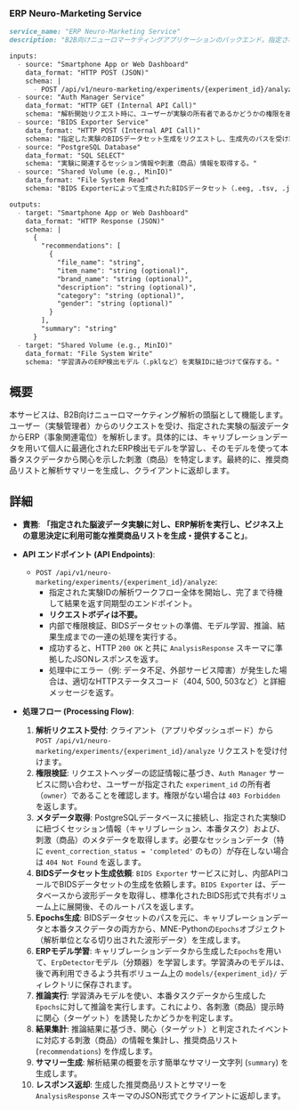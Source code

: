 ### ERP Neuro-Marketing Service

```markdown
service_name: "ERP Neuro-Marketing Service"
description: "B2B向けニューロマーケティングアプリケーションのバックエンド。指定された実験の脳波データを解析し、ERP（事象関連電位）に基づいてユーザーが関心を示した可能性のある商品を推奨する。"

inputs:
  - source: "Smartphone App or Web Dashboard"
    data_format: "HTTP POST (JSON)"
    schema: |
      - POST /api/v1/neuro-marketing/experiments/{experiment_id}/analyze
  - source: "Auth Manager Service"
    data_format: "HTTP GET (Internal API Call)"
    schema: "解析開始リクエスト時に、ユーザーが実験の所有者であるかどうかの権限を確認する。"
  - source: "BIDS Exporter Service"
    data_format: "HTTP POST (Internal API Call)"
    schema: "指定した実験のBIDSデータセット生成をリクエストし、生成先のパスを受け取る。"
  - source: "PostgreSQL Database"
    data_format: "SQL SELECT"
    schema: "実験に関連するセッション情報や刺激（商品）情報を取得する。"
  - source: "Shared Volume (e.g., MinIO)"
    data_format: "File System Read"
    schema: "BIDS Exporterによって生成されたBIDSデータセット（.eeg, .tsv, .jsonファイル群）を読み込む。"

outputs:
  - target: "Smartphone App or Web Dashboard"
    data_format: "HTTP Response (JSON)"
    schema: |
      {
        "recommendations": [
          {
            "file_name": "string",
            "item_name": "string (optional)",
            "brand_name": "string (optional)",
            "description": "string (optional)",
            "category": "string (optional)",
            "gender": "string (optional)"
          }
        ],
        "summary": "string"
      }
  - target: "Shared Volume (e.g., MinIO)"
    data_format: "File System Write"
    schema: "学習済みのERP検出モデル（.pklなど）を実験IDに紐づけて保存する。"
```

## 概要

本サービスは、B2B向けニューロマーケティング解析の頭脳として機能します。ユーザー（実験管理者）からのリクエストを受け、指定された実験の脳波データからERP（事象関連電位）を解析します。具体的には、キャリブレーションデータを用いて個人に最適化されたERP検出モデルを学習し、そのモデルを使って本番タスクデータから関心を示した刺激（商品）を特定します。最終的に、推奨商品リストと解析サマリーを生成し、クライアントに返却します。

## 詳細

- **責務**: **「指定された脳波データ実験に対し、ERP解析を実行し、ビジネス上の意思決定に利用可能な推奨商品リストを生成・提供すること」**。

- **API エンドポイント (API Endpoints)**:

    - `POST /api/v1/neuro-marketing/experiments/{experiment_id}/analyze`:
        - 指定された実験IDの解析ワークフロー全体を開始し、完了まで待機して結果を返す同期型のエンドポイント。
        - **リクエストボディは不要。**
        - 内部で権限検証、BIDSデータセットの準備、モデル学習、推論、結果生成までの一連の処理を実行する。
        - 成功すると、HTTP `200 OK` と共に `AnalysisResponse` スキーマに準拠したJSONレスポンスを返す。
        - 処理中にエラー（例: データ不足、外部サービス障害）が発生した場合は、適切なHTTPステータスコード（404, 500, 503など）と詳細メッセージを返す。

- **処理フロー (Processing Flow)**:

  1.  **解析リクエスト受付**: クライアント（アプリやダッシュボード）から `POST /api/v1/neuro-marketing/experiments/{experiment_id}/analyze` リクエストを受け付けます。
  2.  **権限検証**: リクエストヘッダーの認証情報に基づき、`Auth Manager` サービスに問い合わせ、ユーザーが指定された `experiment_id` の所有者（`owner`）であることを確認します。権限がない場合は `403 Forbidden` を返します。
  3.  **メタデータ取得**: PostgreSQLデータベースに接続し、指定された実験IDに紐づくセッション情報（キャリブレーション、本番タスク）および、刺激（商品）のメタデータを取得します。必要なセッションデータ（特に `event_correction_status = 'completed'` のもの）が存在しない場合は `404 Not Found` を返します。
  4.  **BIDSデータセット生成依頼**: `BIDS Exporter` サービスに対し、内部APIコールでBIDSデータセットの生成を依頼します。`BIDS Exporter` は、データベースから波形データを取得し、標準化されたBIDS形式で共有ボリューム上に展開後、そのルートパスを返します。
  5.  **Epochs生成**: BIDSデータセットのパスを元に、キャリブレーションデータと本番タスクデータの両方から、MNE-Pythonの`Epochs`オブジェクト（解析単位となる切り出された波形データ）を生成します。
  6.  **ERPモデル学習**: キャリブレーションデータから生成した`Epochs`を用いて、`ErpDetector`モデル（分類器）を学習します。学習済みのモデルは、後で再利用できるよう共有ボリューム上の `models/{experiment_id}/` ディレクトリに保存されます。
  7.  **推論実行**: 学習済みモデルを使い、本番タスクデータから生成した`Epochs`に対して推論を実行します。これにより、各刺激（商品）提示時に関心（ターゲット）を誘発したかどうかを判定します。
  8.  **結果集計**: 推論結果に基づき、関心（ターゲット）と判定されたイベントに対応する刺激（商品）の情報を集計し、推奨商品リスト (`recommendations`) を作成します。
  9.  **サマリー生成**: 解析結果の概要を示す簡単なサマリー文字列 (`summary`) を生成します。
  10. **レスポンス返却**: 生成した推奨商品リストとサマリーを `AnalysisResponse` スキーマのJSON形式でクライアントに返却します。